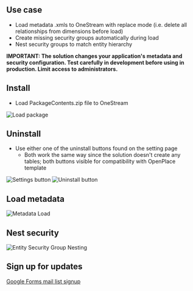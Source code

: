 ## Use case

- Load metadata .xmls to OneStream with replace mode (i.e. delete all relationships from dimensions before load)
- Create missing security groups automatically during load 
- Nest security groups to match entity hierarchy

**IMPORTANT: The solution changes your application's metadata and security configuration. Test carefully in development before using in production. Limit access to administrators.**

## Install

- Load PackageContents.zip file to OneStream

![Load package](https://github.com/JPukki/onestream-addin-metadata-load-enhanced/assets/5364764/02b13935-10ed-47e4-8bcb-116787ee1d7a)

## Uninstall

- Use either one of the uninstall buttons found on the setting page
  - Both work the same way since the solution doesn't create any tables; both buttons visible for compatibility with OpenPlace template

![Settings button](https://github.com/JPukki/onestream-addin-metadata-load-enhanced/assets/5364764/932ab297-dfcc-4650-81de-b4d898a900f2)
![Uninstall button](https://github.com/JPukki/onestream-addin-metadata-load-enhanced/assets/5364764/e8988391-aa1c-4000-998a-45251e3d27da)

## Load metadata

![Metadata Load](https://github.com/JPukki/onestream-addin-metadata-load-enhanced/assets/5364764/659bc569-7595-4c41-b840-6ecdf4db7304)

## Nest security

![Entity Security Group Nesting](https://github.com/JPukki/onestream-addin-metadata-load-enhanced/assets/5364764/d34bc250-6b33-4041-a499-a34820f60ef9)

## Sign up for updates

[Google Forms mail list signup](https://forms.gle/L6DjYBXX34FUS8FDA)

